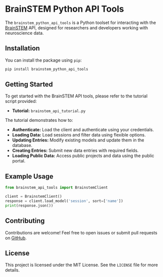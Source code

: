 # BrainSTEM Python API Tools

The `brainstem_python_api_tools` is a Python toolset for interacting with the [BrainSTEM](https://www.brainstem.org/) API, designed for researchers and developers working with neuroscience data.

## Installation
You can install the package using `pip`:
```bash
pip install brainstem_python_api_tools
```

## Getting Started
To get started with the BrainSTEM API tools, please refer to the tutorial script provided:

- **Tutorial:** `brainstem_api_tutorial.py`

The tutorial demonstrates how to:

- **Authenticate:** Load the client and authenticate using your credentials.
- **Loading Data:** Load sessions and filter data using flexible options.
- **Updating Entries:** Modify existing models and update them in the database.
- **Creating Entries:** Submit new data entries with required fields.
- **Loading Public Data:** Access public projects and data using the public portal.

## Example Usage
```python
from brainstem_api_tools import BrainstemClient

client = BrainstemClient()
response = client.load_model('session', sort=['name'])
print(response.json())
```

## Contributing
Contributions are welcome! Feel free to open issues or submit pull requests on [GitHub](https://github.com/brainstem-org/brainstem_python_api_tools).

## License
This project is licensed under the MIT License. See the `LICENSE` file for more details.